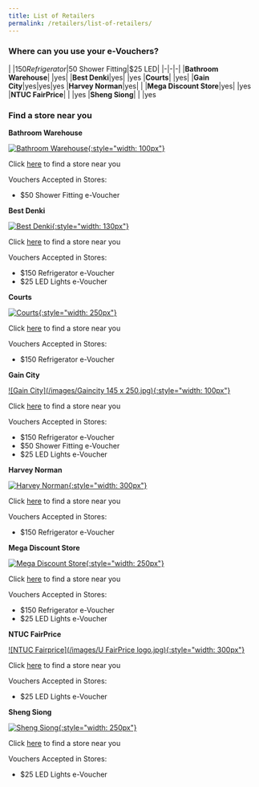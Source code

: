```yaml
---
title: List of Retailers
permalink: /retailers/list-of-retailers/
---
```


### Where can you use your e-Vouchers?

|  |$150 Refrigerator|$50 Shower Fitting|$25 LED|
|-|-|-|
|**Bathroom Warehouse**| |yes|
|**Best Denki**|yes| |yes
|**Courts**| |yes|
|**Gain City**|yes|yes|yes
|**Harvey Norman**|yes| |
|**Mega Discount Store**|yes| |yes
|**NTUC FairPrice**| | |yes
|**Sheng Siong**| | |yes

### Find a store near you

**Bathroom Warehouse**

[![Bathroom Warehouse](/images/bathroomwarehouse-logo.png){:style="width: 100px"}](https://bathroomwarehouse.com.sg/contact/)

Click [here](https://bathroomwarehouse.com.sg/contact/) to find a store near you

Vouchers Accepted in Stores:
- $50 Shower Fitting e-Voucher    


**Best Denki**

[![Best Denki](/images/bestdenki.jpg){:style="width: 130px"}](https://www.bestdenki.com.sg/store-locator)

Click [here](https://www.bestdenki.com.sg/store-locator) to find a store near you

Vouchers Accepted in Stores:
- $150 Refrigerator e-Voucher
- $25 LED Lights e-Voucher


**Courts**

[![Courts](/images/Courtslogo.png){:style="width: 250px"}](https://www.courts.com.sg/)

Click [here](https://www.courts.com.sg/storelocator) to find a store near you

Vouchers Accepted in Stores:
- $150 Refrigerator e-Voucher


**Gain City**

[![Gain City](/images/Gaincity 145 x 250.jpg){:style="width: 100px"}](https://www.gaincity.com/customer-service/store-locations)

Click [here](https://www.gaincity.com/customer-service/store-locations) to find a store near you

Vouchers Accepted in Stores:
- $150 Refrigerator e-Voucher
- $50 Shower Fitting e-Voucher
- $25 LED Lights e-Voucher


**Harvey Norman**

[![Harvey Norman](/images/HN-Logo.png){:style="width: 300px"}](https://www.harveynorman.com.sg/store-finder.html) 

Click [here](https://www.harveynorman.com.sg/store-finder.html) to find a store near you

Vouchers Accepted in Stores:
- $150 Refrigerator e-Voucher


**Mega Discount Store**

 [![Mega Discount Store](/images/megadiscountstore.png){:style="width: 250px"}](https://megadiscountstore.com.sg/pages/contact-us)

Click [here](https://megadiscountstore.com.sg/pages/contact-us) to find a store near you

Vouchers Accepted in Stores:
- $150 Refrigerator e-Voucher
- $25 LED Lights e-Voucher


**NTUC FairPrice**

[![NTUC Fairprice](/images/U FairPrice logo.jpg){:style="width: 300px"}](https://www.fairprice.com.sg/store-locator)

Click [here](https://www.fairprice.com.sg/store-locator) to find a store near you

Vouchers Accepted in Stores:
- $25 LED Lights e-Voucher


**Sheng Siong**

[![Sheng Siong](/images/ShengSiongWT(Centre).jpg){:style="width: 250px"}](https://corporate.shengsiong.com.sg/store-locator/)

Click [here](https://corporate.shengsiong.com.sg/store-locator/) to find a store near you

Vouchers Accepted in Stores:
- $25 LED Lights e-Voucher
